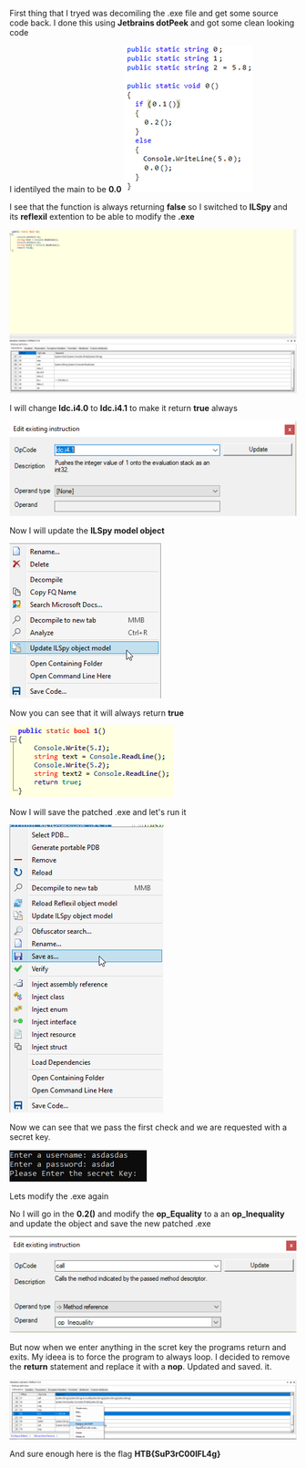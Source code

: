 First thing that I tryed was decomiling the .exe file and get some source code back.
I done this using **Jetbrains dotPeek** and got some clean looking code

I identilyed the main to be **0.0**
![img](https://raw.githubusercontent.com/L1ghtDream/hackthebox/master/bypass/images/1.png?raw=true)

I see that the function is always returning **false** so I switched to **ILSpy** and its **reflexil** extention to be able to modify the **.exe**

![img](https://raw.githubusercontent.com/L1ghtDream/hackthebox/master/bypass/images/2.png?raw=true)

I will change **ldc.i4.0** to **ldc.i4.1** to make it return **true** always

![img](https://raw.githubusercontent.com/L1ghtDream/hackthebox/master/bypass/images/3.png?raw=true)

Now I will update the **ILSpy model object**

![img](https://raw.githubusercontent.com/L1ghtDream/hackthebox/master/bypass/images/4.png?raw=true)

Now you can see that it will always return **true**

![img](https://raw.githubusercontent.com/L1ghtDream/hackthebox/master/bypass/images/5.png?raw=true)

Now I will save the patched .exe and let's run it

![img](https://raw.githubusercontent.com/L1ghtDream/hackthebox/master/bypass/images/6.png?raw=true)

Now we can see that we pass the first check and we are requested with a secret key.

![img](https://raw.githubusercontent.com/L1ghtDream/hackthebox/master/bypass/images/7.png?raw=true)

Lets modify the .exe again

No I will go in the **0.2()** and modify the **op_Equality** to a an **op_Inequality** and update the object and save the new patched .exe

![img](https://raw.githubusercontent.com/L1ghtDream/hackthebox/master/bypass/images/8.png?raw=true)

But now when we enter anything in the scret key the programs return and exits.
My ideea is to force the program to always loop.
I decided to remove the **return** statement and replace it with a **nop**. Updated and saved. it.

![img](https://raw.githubusercontent.com/L1ghtDream/hackthebox/master/bypass/images/9.png?raw=true)

And sure enough here is the flag **HTB{SuP3rC00lFL4g}**




